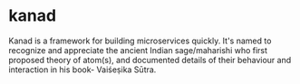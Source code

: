 # kanad
Kanad is a framework for building microservices quickly. It's named to recognize and appreciate the ancient Indian sage/maharishi who first proposed theory of atom(s), and documented details of their behaviour and interaction in his book- Vaiśeṣika Sūtra.
